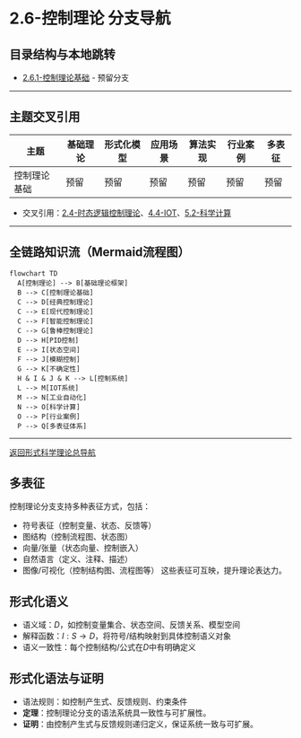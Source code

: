 # 2.6-控制理论 分支导航

## 目录结构与本地跳转

- [2.6.1-控制理论基础](2.6.1-控制理论基础.md) - 预留分支

---

## 主题交叉引用

| 主题      | 基础理论 | 形式化模型 | 应用场景 | 算法实现 | 行业案例 | 多表征 |
|-----------|----------|------------|----------|----------|----------|--------|
| 控制理论基础| 预留   | 预留       | 预留     | 预留     | 预留     | 预留   |

- 交叉引用：[2.4-时态逻辑控制理论](../2.4-时态逻辑控制理论/README.md)、[4.4-IOT](../../../4-软件架构与工程/4.4-IOT/README.md)、[5.2-科学计算](../../../5-行业应用与场景/5.2-科学计算/README.md)

---

## 全链路知识流（Mermaid流程图）

```mermaid
flowchart TD
  A[控制理论] --> B[基础理论框架]
  B --> C[控制理论基础]
  C --> D[经典控制理论]
  C --> E[现代控制理论]
  C --> F[智能控制理论]
  C --> G[鲁棒控制理论]
  D --> H[PID控制]
  E --> I[状态空间]
  F --> J[模糊控制]
  G --> K[不确定性]
  H & I & J & K --> L[控制系统]
  L --> M[IOT系统]
  M --> N[工业自动化]
  N --> O[科学计算]
  O --> P[行业案例]
  P --> Q[多表征体系]
```

---

[返回形式科学理论总导航](../README.md)

## 多表征

控制理论分支支持多种表征方式，包括：

- 符号表征（控制变量、状态、反馈等）
- 图结构（控制流程图、状态图）
- 向量/张量（状态向量、控制嵌入）
- 自然语言（定义、注释、描述）
- 图像/可视化（控制结构图、流程图等）
这些表征可互映，提升理论表达力。

## 形式化语义

- 语义域：$D$，如控制变量集合、状态空间、反馈关系、模型空间
- 解释函数：$I: S \to D$，将符号/结构映射到具体控制语义对象
- 语义一致性：每个控制结构/公式在$D$中有明确定义

## 形式化语法与证明

- 语法规则：如控制产生式、反馈规则、约束条件
- **定理**：控制理论分支的语法系统具一致性与可扩展性。
- **证明**：由控制产生式与反馈规则递归定义，保证系统一致与可扩展。

